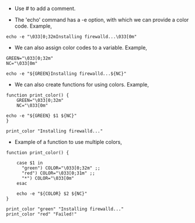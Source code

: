 * Use # to add a comment. 

* The 'echo' command has a -e option, with which we can provide a color code. Example,

```
echo -e "\033[0;32mInstalling firewalld...\033[0m"
```

* We can also assign color codes to a variable. Example,

```
GREEN="\033[0;32m"
NC="\033[0m"

echo -e "${GREEN}Installing firewalld...${NC}"
```

* We can also create functions for using colors. Example,

```
function print_color() {
    GREEN="\033[0;32m"
    NC="\033[0m"

echo -e "${GREEN} $1 ${NC}"
}

print_color "Installing firewalld..."
```

* Example of a function to use multiple colors, 

```
function print_color() {

    case $1 in 
      "green") COLOR="\033[0;32m" ;;
      "red") COLOR="\033[0;31m" ;;
      "*") COLOR="\033[0m"
    esac

    echo -e "${COLOR} $2 ${NC}"
}

print_color "green" "Installing firewalld..."
print_color "red" "Failed!"
```
